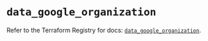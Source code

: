# `data_google_organization`

Refer to the Terraform Registry for docs: [`data_google_organization`](https://registry.terraform.io/providers/hashicorp/google-beta/5.36.0/docs/data-sources/google_organization).
